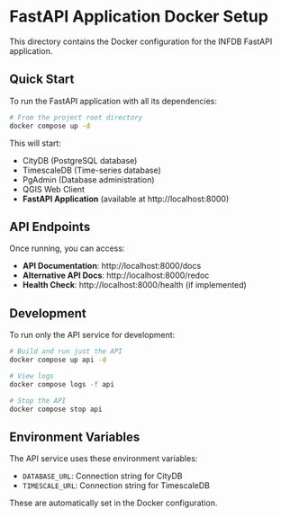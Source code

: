 # FastAPI Application Docker Setup

This directory contains the Docker configuration for the INFDB FastAPI application.

## Quick Start

To run the FastAPI application with all its dependencies:

```bash
# From the project root directory
docker compose up -d
```

This will start:

- CityDB (PostgreSQL database)
- TimescaleDB (Time-series database)
- PgAdmin (Database administration)
- QGIS Web Client
- **FastAPI Application** (available at http://localhost:8000)

## API Endpoints

Once running, you can access:

- **API Documentation**: http://localhost:8000/docs
- **Alternative API Docs**: http://localhost:8000/redoc
- **Health Check**: http://localhost:8000/health (if implemented)

## Development

To run only the API service for development:

```bash
# Build and run just the API
docker compose up api -d

# View logs
docker compose logs -f api

# Stop the API
docker compose stop api
```

## Environment Variables

The API service uses these environment variables:

- `DATABASE_URL`: Connection string for CityDB
- `TIMESCALE_URL`: Connection string for TimescaleDB

These are automatically set in the Docker configuration.
